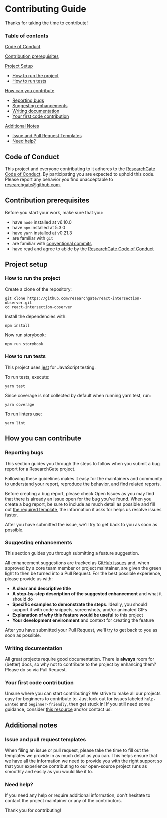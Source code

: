 # Contributing Guide

Thanks for taking the time to contribute!

### Table of contents

[Code of Conduct](#code-of-conduct)

[Contribution prerequisites](#contribution-prerequisites)

[Project Setup](#project-setup)
  * [How to run the project](#how-to-run-the-project)
  * [How to run tests](#how-to-run-tests)

[How can you contribute](#how-can-you-contribute)
  * [Reporting bugs](#reporting-bugs)
  * [Suggesting enhancements](#suggesting-enhancements)
  * [Writing documentation](#writing-documentation)
  * [Your first code contribution](#your-first-code-contribution)

[Additional Notes](#additional-notes)
  * [Issue and Pull Request Templates](#issue-and-pull-request-templates)
  * [Need help?](#need-help?)

## Code of Conduct

This project and everyone contributing to it adheres to the [ResearchGate Code of Conduct](CODE_OF_CONDUCT.md).
By participating you are expected to uphold this code. Please report any behavior you find unacceptable to [researchgate@github.com](mailto:researchgate@github.com).

## Contribution prerequisites

Before you start your work, make sure that you:

* have `node` installed at v6.10.0
* have `npm` installed at 5.3.0
* have `yarn` installed at v0.21.3
* are familiar with `git`
* are familiar with [conventional commits](http://conventionalcommits.org)
* have read and agree to abide by the [ResearchGate Code of Conduct](CODE_OF_CONDUCT.md)

## Project setup

### How to run the project

Create a clone of the repository:

```
git clone https://github.com/researchgate/react-intersection-observer.git
cd react-intersection-observer
```

Install the dependencies with:

```
npm install
```

Now run storybook:

```
npm run storybook
```

### How to run tests

This project uses [jest](http://facebook.github.io/jest/) for JavaScript testing.

To run tests, execute:

```
yarn test
```

Since coverage is not collected by default when running yarn test, run:

```
yarn coverage
```

To run linters use:

```
yarn lint
```

## How you can contribute

### Reporting bugs

This section guides you through the steps to follow when you submit a bug report for a ResearchGate project.

Following these guidelines makes it easy for the maintainers and community to understand your report, reproduce the behavior, and find related reports.

Before creating a bug report, please check Open Issues as you may find that there is already an issue open for the bug you’ve found. When you create a bug report, be sure to include as much detail as possible and fill out [the required template](ISSUE_TEMPLATE.md), the information it asks for helps us resolve issues faster.

After you have submitted the issue, we'll try to get back to you as soon as possible.

### Suggesting enhancements

This section guides you through submitting a feature suggestion.

All enhancement suggestions are tracked as [GitHub issues](https://guides.github.com/features/issues/) and, when approved by a core team member or project maintainer, are given the green light to then be turned into a Pull Request.
For the best possible experience, please provide us with:

* **A clear and descriptive title**
* **A step-by-step description of the suggested enhancement** and what it should do
* **Specific examples to demonstrate the steps**. Ideally, you should support it with code snippets, screenshots, and/or animated GIFs
* **Explanation of why this feature would be useful** to this project
* **Your development environment** and context for creating the feature

After you have submitted your Pull Request, we'll try to get back to you as soon as possible.

### Writing documentation

All great projects require good documentation.
There is __always__ room for (better) docs, so why not to contribute to the project by enhancing them?
Please do so via Pull Request.

### Your first code contribution

Unsure where you can start contributing?
We strive to make all our projects easy for beginners to contribute to. Just look out for issues labeled `help-wanted` and `beginner-friendly`, then get stuck in!
If you still need some guidance, consider [this resource](https://egghead.io/courses/how-to-contribute-to-an-open-source-project-on-github) and/or contact us.

## Additional notes

### Issue and pull request templates

When filing an issue or pull request, please take the time to fill out the templates we provide in as much detail as you can. This helps ensure that we have all the information we need to provide you with the right support so that your experience contributing to our open-source project runs as smoothly and easily as you would like it to.

### Need help?

If you need any help or require additional information, don't hesitate to contact the project maintainer or any of the contributors.

Thank you for contributing!